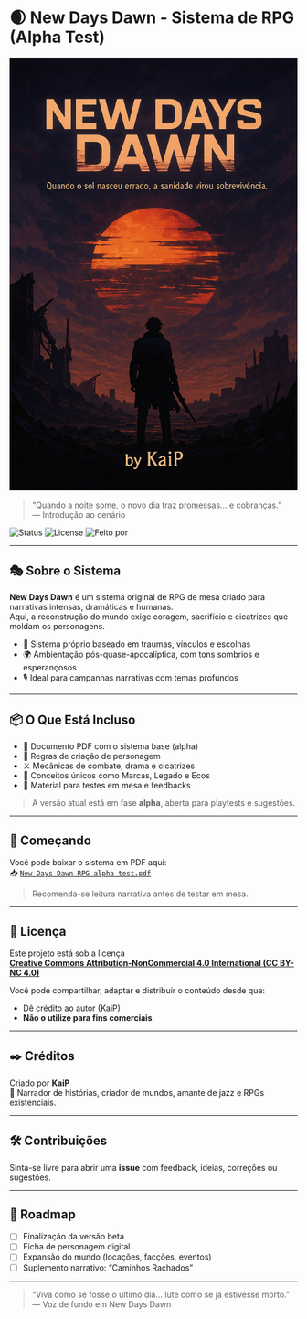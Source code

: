 # 🌒 New Days Dawn - Sistema de RPG (Alpha Test)

![New Days Dawn banner](/Assets/Banner.png)

> “Quando a noite some, o novo dia traz promessas... e cobranças.”  
> — Introdução ao cenário

![Status](https://img.shields.io/badge/status-alpha-red)
![License](https://img.shields.io/badge/license-CC--BY--NC--4.0-blue)
![Feito por](https://img.shields.io/badge/feito%20por-KaiP-blueviolet)

---

## 🎭 Sobre o Sistema

**New Days Dawn** é um sistema original de RPG de mesa criado para narrativas intensas, dramáticas e humanas.  
Aqui, a reconstrução do mundo exige coragem, sacrifício e cicatrizes que moldam os personagens.

- 🎲 Sistema próprio baseado em traumas, vínculos e escolhas
- 🌍 Ambientação pós-quase-apocalíptica, com tons sombrios e esperançosos
- 🎙️ Ideal para campanhas narrativas com temas profundos

---

## 📦 O Que Está Incluso

- 📘 Documento PDF com o sistema base (alpha)
- 🧍 Regras de criação de personagem
- ⚔️ Mecânicas de combate, drama e cicatrizes
- 🧠 Conceitos únicos como Marcas, Legado e Ecos
- 🧪 Material para testes em mesa e feedbacks

> A versão atual está em fase **alpha**, aberta para playtests e sugestões.

---

## 🚀 Começando

Você pode baixar o sistema em PDF aqui:  
📥 [`New Days Dawn RPG alpha test.pdf`](./docs/New%20Days%20Dawn%20RPG%20alpha%20test.pdf)

> Recomenda-se leitura narrativa antes de testar em mesa.

---

## 🧾 Licença

Este projeto está sob a licença  
**[Creative Commons Attribution-NonCommercial 4.0 International (CC BY-NC 4.0)](https://creativecommons.org/licenses/by-nc/4.0/)**

Você pode compartilhar, adaptar e distribuir o conteúdo desde que:

- Dê crédito ao autor (KaiP)
- **Não o utilize para fins comerciais**

---

## ✒️ Créditos

Criado por **KaiP**  
🎷 Narrador de histórias, criador de mundos, amante de jazz e RPGs existenciais.

---

## 🛠️ Contribuições

Sinta-se livre para abrir uma **issue** com feedback, ideias, correções ou sugestões.

---

## 📅 Roadmap

- [ ] Finalização da versão beta
- [ ] Ficha de personagem digital
- [ ] Expansão do mundo (locações, facções, eventos)
- [ ] Suplemento narrativo: “Caminhos Rachados”

---

> “Viva como se fosse o último dia… lute como se já estivesse morto.”  
> — Voz de fundo em New Days Dawn
